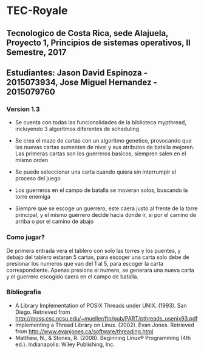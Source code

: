 # TEC-Royale
## Tecnologico de Costa Rica, sede Alajuela, Proyecto 1, Principios de sistemas operativos, II Semestre, 2017
## Estudiantes: Jason David Espinoza - 2015073934, Jose Miguel Hernandez - 2015079760

### Version 1.3
* Se cuenta con todas las funcionalidades de la biblioteca mypthread, incluyendo 3 algoritmos diferentes de scheduling

* Se crea el mazo de cartas con un algoritmo genetico, provocando que las nuevas cartas aumenten de nivel y sus atributos de batalla mejoren. Las primeras cartas son los guerreros basicos, siempren salen en el mismo orden

* Se puede seleccionar una carta cuando quiera sin interrumpir el proceso del juego

* Los guerreros en el campo de batalla se moveran solos, buscando la torre enemiga

* Siempre que se escoge un guerrero, este caera justo al frente de la torre principal, y el mismo guerrero decide hacia donde ir, si por el camino de arriba o por el camino de abajo

### Como jugar?
De primera entrada vera el tablero con solo las torres y los puentes, y debajo del tablero estaran 5 cartas, para escoger una carta solo debe de presionar los numeros que van del 1 al 5, para escoger la carta correspondiente.
Apenas presiona el numero, se generara una nueva carta y el guerrero escogido caera en el campo de batalla.

### Bibliografia

* A Library Implementation of POSIX Threads under UNIX. (1993). San Diego. Retrieved from http://moss.csc.ncsu.edu/~mueller/ftp/pub/PART/pthreads_usenix93.pdf
* Implementing a Thread Library on Linux. (2002). Evan Jones. Retrieved from http://www.evanjones.ca/software/threading.html
*  Matthew, N., & Stones, R. (2008). Beginning Linux® Programming (4th ed.). Indianapolis: Wiley Publishing, Inc.
